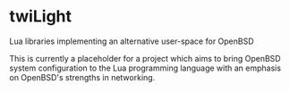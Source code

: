 twiLight
========

Lua libraries implementing an alternative user-space for OpenBSD

This is currently a placeholder for a project which aims to bring OpenBSD system configuration to the Lua programming language with an emphasis on OpenBSD's strengths in networking.
